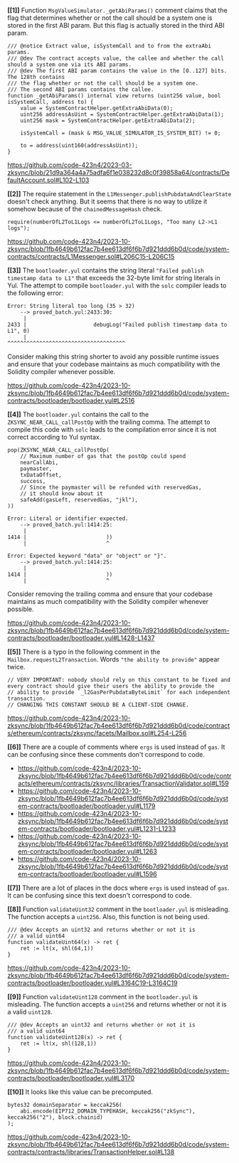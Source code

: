 **[[1]]** Function `MsgValueSimulator._getAbiParams()` comment claims that the flag that determines whether or not the call should be a system one is stored in the first ABI param. But this flag is actually stored in the third ABI param.
```solidity
/// @notice Extract value, isSystemCall and to from the extraAbi params.
/// @dev The contract accepts value, the callee and whether the call should a system one via its ABI params.
/// @dev The first ABI param contains the value in the [0..127] bits. The 128th contains
/// the flag whether or not the call should be a system one.
/// The second ABI params contains the callee.
function _getAbiParams() internal view returns (uint256 value, bool isSystemCall, address to) {
    value = SystemContractHelper.getExtraAbiData(0);
    uint256 addressAsUint = SystemContractHelper.getExtraAbiData(1);
    uint256 mask = SystemContractHelper.getExtraAbiData(2);

    isSystemCall = (mask & MSG_VALUE_SIMULATOR_IS_SYSTEM_BIT) != 0;

    to = address(uint160(addressAsUint));
}
```
https://github.com/code-423n4/2023-03-zksync/blob/21d9a364a4a75adfa6f1e038232d8c0f39858a64/contracts/DefaultAccount.sol#L102-L103

**[[2]]** The require statement in the `L1Messenger.publishPubdataAndClearState` doesn't check anything. But it seems that there is no way to utilize it somehow because of the `chainedMessageHash` check.
```solidity
require(numberOfL2ToL1Logs <= numberOfL2ToL1Logs, "Too many L2->L1 logs");
```
https://github.com/code-423n4/2023-10-zksync/blob/1fb4649b612fac7b4ee613df6f6b7d921ddd6b0d/code/system-contracts/contracts/L1Messenger.sol#L206C15-L206C15

**[[3]]** The `bootloader.yul` contains the string literal `"Failed publish timestamp data to L1"` that exceeds the 32-byte limit for string literals in Yul. The attempt to compile `bootloader.yul` with the `solc` compiler leads to the following error:
```
Error: String literal too long (35 > 32)
    --> proved_batch.yul:2433:30:
     |
2433 |                     debugLog("Failed publish timestamp data to L1", 0)
     |                              ^^^^^^^^^^^^^^^^^^^^^^^^^^^^^^^^^^^^^
```
Consider making this string shorter to avoid any possible runtime issues and ensure that your codebase maintains as much compatibility with the Solidity compiler whenever possible.

https://github.com/code-423n4/2023-10-zksync/blob/1fb4649b612fac7b4ee613df6f6b7d921ddd6b0d/code/system-contracts/bootloader/bootloader.yul#L2516

**[[4]]**  The `bootloader.yul` contains the call to the `ZKSYNC_NEAR_CALL_callPostOp` with the trailing comma. The attempt to compile this code with `solc` leads to the compilation error since it is not correct according to Yul syntax.
```yul
pop(ZKSYNC_NEAR_CALL_callPostOp(
    // Maximum number of gas that the postOp could spend
    nearCallAbi,
    paymaster,
    txDataOffset,
    success,
    // Since the paymaster will be refunded with reservedGas,
    // it should know about it
    safeAdd(gasLeft, reservedGas, "jkl"),
))
```
```
Error: Literal or identifier expected.
    --> proved_batch.yul:1414:25:
     |
1414 |                         ))
     |                         ^

Error: Expected keyword "data" or "object" or "}".
    --> proved_batch.yul:1414:25:
     |
1414 |                         ))
     |                         ^
```
Consider removing the trailing comma and ensure that your codebase maintains as much compatibility with the Solidity compiler whenever possible.

https://github.com/code-423n4/2023-10-zksync/blob/1fb4649b612fac7b4ee613df6f6b7d921ddd6b0d/code/system-contracts/bootloader/bootloader.yul#L1428-L1437

**[[5]]** There is a typo in the following comment in the `Mailbox.requestL2Transaction`. Words `"the ability to provide"` appear twice.
```
// VERY IMPORTANT: nobody should rely on this constant to be fixed and every contract should give their users the ability to provide the
// ability to provide `_l2GasPerPubdataByteLimit` for each independent transaction.
// CHANGING THIS CONSTANT SHOULD BE A CLIENT-SIDE CHANGE.
```
https://github.com/code-423n4/2023-10-zksync/blob/1fb4649b612fac7b4ee613df6f6b7d921ddd6b0d/code/contracts/ethereum/contracts/zksync/facets/Mailbox.sol#L254-L256

**[[6]]** There are a couple of comments where `ergs` is used instead of `gas`. It can be confusing since these comments don't correspond to code.
* https://github.com/code-423n4/2023-10-zksync/blob/1fb4649b612fac7b4ee613df6f6b7d921ddd6b0d/code/contracts/ethereum/contracts/zksync/libraries/TransactionValidator.sol#L159
* https://github.com/code-423n4/2023-10-zksync/blob/1fb4649b612fac7b4ee613df6f6b7d921ddd6b0d/code/system-contracts/bootloader/bootloader.yul#L1179
* https://github.com/code-423n4/2023-10-zksync/blob/1fb4649b612fac7b4ee613df6f6b7d921ddd6b0d/code/system-contracts/bootloader/bootloader.yul#L1231-L1233
* https://github.com/code-423n4/2023-10-zksync/blob/1fb4649b612fac7b4ee613df6f6b7d921ddd6b0d/code/system-contracts/bootloader/bootloader.yul#L1263
* https://github.com/code-423n4/2023-10-zksync/blob/1fb4649b612fac7b4ee613df6f6b7d921ddd6b0d/code/system-contracts/bootloader/bootloader.yul#L1596

**[[7]]** There are a lot of places in the docs where `ergs` is used instead of `gas`. It can be confusing since this text doesn't correspond to code.

**[[8]]** Function `validateUint32` comment in the `bootloader.yul` is misleading. The function accepts a `uint256`. Also, this function is not being used.
```solidity
/// @dev Accepts an uint32 and returns whether or not it is
/// a valid uint64
function validateUint64(x) -> ret {
    ret := lt(x, shl(64,1))
}
```
https://github.com/code-423n4/2023-10-zksync/blob/1fb4649b612fac7b4ee613df6f6b7d921ddd6b0d/code/system-contracts/bootloader/bootloader.yul#L3164C19-L3164C19

**[[9]]** Function `validateUint128` comment in the `bootloader.yul` is misleading. The function accepts a `uint256` and returns whether or not it is a valid `uint128`.
```solidity
/// @dev Accepts an uint32 and returns whether or not it is
/// a valid uint64
function validateUint128(x) -> ret {
    ret := lt(x, shl(128,1))
}
```
https://github.com/code-423n4/2023-10-zksync/blob/1fb4649b612fac7b4ee613df6f6b7d921ddd6b0d/code/system-contracts/bootloader/bootloader.yul#L3170

**[[10]]** It looks like this value can be precomputed.
```solidity
bytes32 domainSeparator = keccak256(
    abi.encode(EIP712_DOMAIN_TYPEHASH, keccak256("zkSync"), keccak256("2"), block.chainid)
);
```
https://github.com/code-423n4/2023-10-zksync/blob/1fb4649b612fac7b4ee613df6f6b7d921ddd6b0d/code/system-contracts/contracts/libraries/TransactionHelper.sol#L138